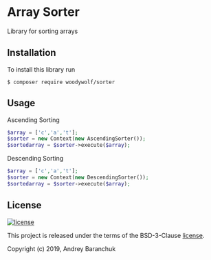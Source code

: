 Array Sorter
===============

Library for sorting arrays



Installation
------------

To install this library run

```
$ composer require woodywolf/sorter
```

Usage
-----

Ascending Sorting

```php
$array = ['c','a','t'];
$sorter = new Context(new AscendingSorter());
$sortedarray = $sorter->execute($array);
```

Descending Sorting 

```php
$array = ['c','a','t'];
$sorter = new Context(new DescendingSorter());
$sortedarray = $sorter->execute($array);
```

License
-------

[![license](https://img.shields.io/github/license/greeflas/default-project.svg)](LICENSE)

This project is released under the terms of the BSD-3-Clause [license](LICENSE).

Copyright (c) 2019, Andrey Baranchuk


